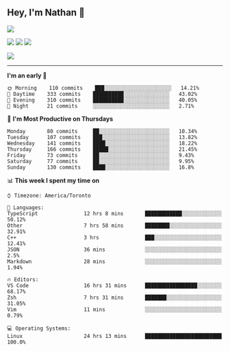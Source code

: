 ## Hey, I'm Nathan 👋

![](https://visitor-badge.laobi.icu/badge?page_id=nathan13888.visiter.badge)

[![](https://img.shields.io/badge/OS-Ubuntu-blue?style=flat-square&logo=ubuntu&logoColor=white)](https://en.wikipedia.org/wiki/Linux)
[![](https://img.shields.io/badge/Editor-VSCodeInsiders-blue?style=flat-square&logo=visual-studio-code&logoColor=white)](https://code.visualstudio.com/)
[![](https://img.shields.io/badge/Editor-Neovim-blue?style=flat-square&logo=vim&logoColor=white)](https://github.com/neovim/neovim)

![](https://github-readme-stats.vercel.app/api?username=Nathan13888&show_icons=true&theme=dracula&hide=stars&count_private=true)

---

<!--START_SECTION:waka-->
**I'm an early 🐤** 

```text
🌞 Morning    110 commits    ███░░░░░░░░░░░░░░░░░░░░░░   14.21% 
🌆 Daytime    333 commits    ██████████░░░░░░░░░░░░░░░   43.02% 
🌃 Evening    310 commits    ██████████░░░░░░░░░░░░░░░   40.05% 
🌙 Night      21 commits     ░░░░░░░░░░░░░░░░░░░░░░░░░   2.71%

```
📅 **I'm Most Productive on Thursdays** 

```text
Monday       80 commits     ██░░░░░░░░░░░░░░░░░░░░░░░   10.34% 
Tuesday      107 commits    ███░░░░░░░░░░░░░░░░░░░░░░   13.82% 
Wednesday    141 commits    ████░░░░░░░░░░░░░░░░░░░░░   18.22% 
Thursday     166 commits    █████░░░░░░░░░░░░░░░░░░░░   21.45% 
Friday       73 commits     ██░░░░░░░░░░░░░░░░░░░░░░░   9.43% 
Saturday     77 commits     ██░░░░░░░░░░░░░░░░░░░░░░░   9.95% 
Sunday       130 commits    ████░░░░░░░░░░░░░░░░░░░░░   16.8%

```


📊 **This week I spent my time on** 

```text
⌚︎ Timezone: America/Toronto

💬 Languages: 
TypeScript               12 hrs 8 mins       ████████████░░░░░░░░░░░░░   50.12% 
Other                    7 hrs 58 mins       ████████░░░░░░░░░░░░░░░░░   32.91% 
C++                      3 hrs               ███░░░░░░░░░░░░░░░░░░░░░░   12.41% 
JSON                     36 mins             ░░░░░░░░░░░░░░░░░░░░░░░░░   2.5% 
Markdown                 28 mins             ░░░░░░░░░░░░░░░░░░░░░░░░░   1.94%

🔥 Editors: 
VS Code                  16 hrs 31 mins      █████████████████░░░░░░░░   68.17% 
Zsh                      7 hrs 31 mins       ███████░░░░░░░░░░░░░░░░░░   31.05% 
Vim                      11 mins             ░░░░░░░░░░░░░░░░░░░░░░░░░   0.79%

💻 Operating Systems: 
Linux                    24 hrs 13 mins      █████████████████████████   100.0%

```


<!--END_SECTION:waka-->
